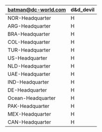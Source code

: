 | batman@dc-world.com | d&d_devil |
| --- | --- |
| NOR-Headquarter | H |
| ARG-Headquarter | H |
| BRA-Headquarter | H |
| COL-Headquarter | H |
| TUR-Headquarter | H |
| US-Headquarter | H |
| NLD-Headquarter | H |
| UAE-Headquarter | H |
| IND-Headquarter | H |
| DE-Headquarter | H |
| Ocean-Headquarter | H |
| PAK-Headquarter | H |
| MEX-Headquarter | H |
| CAN-Headquarter | H |
